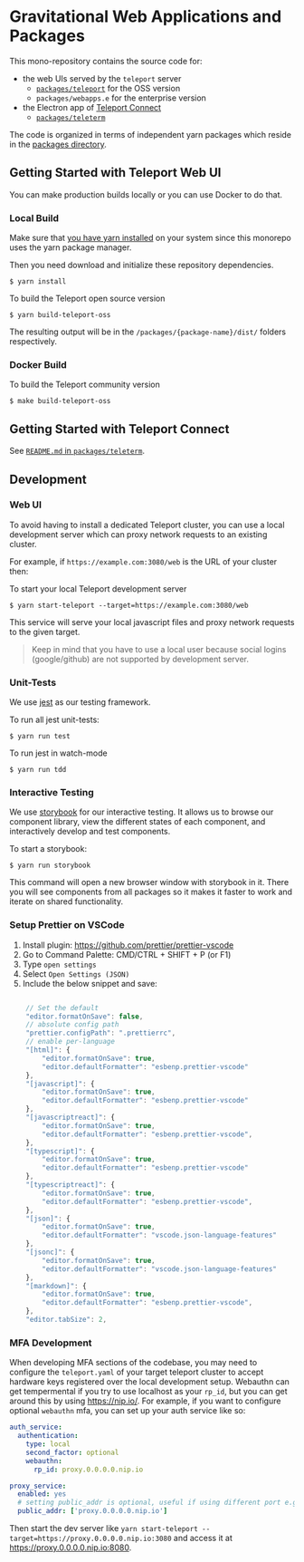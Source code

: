 # Gravitational Web Applications and Packages

This mono-repository contains the source code for:

* the web UIs served by the `teleport` server
   * [`packages/teleport`](packages/teleport) for the OSS version
   * `packages/webapps.e` for the enterprise version
* the Electron app of [Teleport Connect](https://goteleport.com/connect/)
   * [`packages/teleterm`](packages/teleterm)

The code is organized in terms of independent yarn packages which reside in
the [packages directory](https://github.com/gravitational/webapps/tree/master/packages).

## Getting Started with Teleport Web UI

You can make production builds locally or you can use Docker to do that.

### Local Build

Make sure that [you have yarn installed](https://yarnpkg.com/lang/en/docs/install/#debian-stable)
on your system since this monorepo uses the yarn package manager.

Then you need download and initialize these repository dependencies.

```
$ yarn install
```

To build the Teleport open source version

```
$ yarn build-teleport-oss
```

The resulting output will be in the `/packages/{package-name}/dist/` folders respectively.

### Docker Build

To build the Teleport community version

```
$ make build-teleport-oss
```

## Getting Started with Teleport Connect

See [`README.md` in `packages/teleterm`](packages/teleterm).

## Development

### Web UI

To avoid having to install a dedicated Teleport cluster,
you can use a local development server which can proxy network requests
to an existing cluster.

For example, if `https://example.com:3080/web` is the URL of your cluster then:

To start your local Teleport development server

```
$ yarn start-teleport --target=https://example.com:3080/web
```

This service will serve your local javascript files and proxy network
requests to the given target.

> Keep in mind that you have to use a local user because social
> logins (google/github) are not supported by development server.

### Unit-Tests

We use [jest](https://jestjs.io/) as our testing framework.

To run all jest unit-tests:

```
$ yarn run test
```

To run jest in watch-mode

```
$ yarn run tdd
```

### Interactive Testing

We use [storybook](https://storybook.js.org/) for our interactive testing.
It allows us to browse our component library, view the different states of
each component, and interactively develop and test components.

To start a storybook:

```
$ yarn run storybook
```

This command will open a new browser window with storybook in it. There
you will see components from all packages so it makes it faster to work
and iterate on shared functionality.

### Setup Prettier on VSCode

1. Install plugin: https://github.com/prettier/prettier-vscode
1. Go to Command Palette: CMD/CTRL + SHIFT + P (or F1)
1. Type `open settings`
1. Select `Open Settings (JSON)`
1. Include the below snippet and save:

```js

    // Set the default
    "editor.formatOnSave": false,
    // absolute config path
    "prettier.configPath": ".prettierrc",
    // enable per-language
    "[html]": {
        "editor.formatOnSave": true,
        "editor.defaultFormatter": "esbenp.prettier-vscode"
    },
    "[javascript]": {
        "editor.formatOnSave": true,
        "editor.defaultFormatter": "esbenp.prettier-vscode"
    },
    "[javascriptreact]": {
        "editor.formatOnSave": true,
        "editor.defaultFormatter": "esbenp.prettier-vscode",
    },
    "[typescript]": {
        "editor.formatOnSave": true,
        "editor.defaultFormatter": "esbenp.prettier-vscode"
    },
    "[typescriptreact]": {
        "editor.formatOnSave": true,
        "editor.defaultFormatter": "esbenp.prettier-vscode",
    },
    "[json]": {
        "editor.formatOnSave": true,
        "editor.defaultFormatter": "vscode.json-language-features"
    },
    "[jsonc]": {
        "editor.formatOnSave": true,
        "editor.defaultFormatter": "vscode.json-language-features"
    },
    "[markdown]": {
        "editor.formatOnSave": true,
        "editor.defaultFormatter": "esbenp.prettier-vscode",
    },
    "editor.tabSize": 2,
```

### MFA Development

When developing MFA sections of the codebase, you may need to configure the `teleport.yaml` of your target teleport cluster to accept hardware keys registered over the local development setup. Webauthn can get tempermental if you try to use localhost as your `rp_id`, but you can get around this by using https://nip.io/. For example, if you want to configure optional `webauthn` mfa, you can set up your auth service like so:

```yaml
auth_service:
  authentication:
    type: local
    second_factor: optional
    webauthn:
      rp_id: proxy.0.0.0.0.nip.io

proxy_service:
  enabled: yes
  # setting public_addr is optional, useful if using different port e.g. 8080 instead of default 3080
  public_addr: ['proxy.0.0.0.0.nip.io']
```

Then start the dev server like `yarn start-teleport --target=https://proxy.0.0.0.0.nip.io:3080` and access it at https://proxy.0.0.0.0.nip.io:8080.
